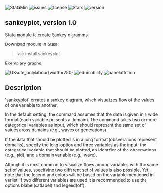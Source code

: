 ![StataMin](https://img.shields.io/badge/stata-2015-blue) ![issues](https://img.shields.io/github/issues/mhamjediers/sankeyplot) ![license](https://img.shields.io/github/license/mhamjediers/sankeyplot) ![Stars](https://img.shields.io/github/stars/mhamjediers/sankeyplot) ![version](https://img.shields.io/github/v/release/mhamjediers/sankeyplot) 

## sankeyplot, version 1.0

Stata module to create Sankey digramms

Download module in Stata:
> ssc install sankeyplot

Exemplary graphs:

![UKvote_onlylabour](https://user-images.githubusercontent.com/36712245/174764980-baf5a813-1e35-4eb6-8f36-668882c37869.png){width=250} 
![edumobility](https://user-images.githubusercontent.com/36712245/174764999-9adb189d-e441-4534-afff-5df9d2a89d67.png)
![panelattrition](https://user-images.githubusercontent.com/36712245/174765004-178544f0-e2d2-42b8-bfa1-a2fc6db6d395.png)

## Description
'sankeyplot' creates a sankey diagram, which visualizes flow of the values of one variable to another. 

In the default setting, the command assumes that the data is given in a wide format  (each variable presents a domain). The command takes two or more categorical variables as input, which should represent the same set of values aross domains (e.g., waves or generations).

If the data that should be plotted is in a long format (obsverations represent domains), specify the long-option and three variables as the input: the categorical variable that should be plotted, an identifier of the observations (e.g., pid), and a domain variable (e.g., wave).

Altough it is most common to visualize flows among variables with the same set of values, specifying two different set of values is also possible. Yet, note that the legend and colors will be based on the variable mentioned in varlist. If two different variables are used it is recommended to use the options blabel(catlabel) and legend(off).


